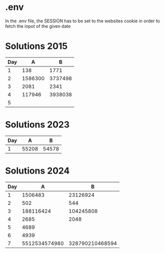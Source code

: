 # .env
In the .env file, the SESSION has to be set to the websites cookie in order to fetch the inpot of the given date

# Solutions 2015
| Day | A             | B               |
|-----|---------------|-----------------|
| 1   | 138           | 1771            |
| 2   | 1586300       | 3737498         |
| 3   | 2081          | 2341            |
| 4   | 117946        | 3938038         |
| 5   |               |                 |

# Solutions 2023
| Day | A             | B               |
|-----|---------------|-----------------|
| 1   | 55208         | 54578           |

# Solutions 2024
| Day | A             | B               |
|-----|---------------|-----------------|
| 1   | 1506483       | 23126924        |
| 2   | 502           | 544             |
| 3   | 188116424     | 104245808       |
| 4   | 2685          | 2048            |
| 5   | 4689          |                 |
| 6   | 4939          |                 |
| 7   | 5512534574980 | 328790210468594 |